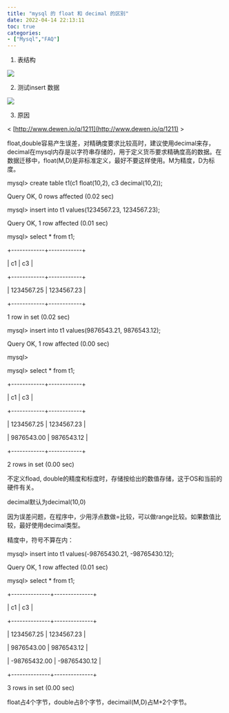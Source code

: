 ```yaml
---
title: "mysql 的 float 和 decimal 的区别"
date: 2022-04-14 22:13:11
toc: true
categories:
- ["Mysql","FAQ"]
---
```


1. 表结构

![](https://file.wulicode.com/yuque/202208/24/23/1234LX46XhYm.png?x-oss-process=image/resize,h_114)

2. 测试insert 数据

![](https://file.wulicode.com/yuque/202208/24/23/1234SSBb0qUG.png?x-oss-process=image/resize,h_354)

3. 原因

< [http://www.dewen.io/q/1211](http://www.dewen.io/q/1211) >

float,double容易产生误差，对精确度要求比较高时，建议使用decimal来存，decimal在mysql内存是以字符串存储的，用于定义货币要求精确度高的数据。在数据迁移中，float(M,D)是非标准定义，最好不要这样使用。M为精度，D为标度。

mysql> create table t1(c1 float(10,2), c3 decimal(10,2));  

Query OK, 0 rows affected (0.02 sec)

mysql> insert into t1 values(1234567.23, 1234567.23);

Query OK, 1 row affected (0.01 sec)

mysql> select * from t1;

+------------+------------+

| c1 | c3 |

+------------+------------+

| 1234567.25 | 1234567.23 |  

+------------+------------+

1 row in set (0.02 sec)

mysql> insert into t1 values(9876543.21, 9876543.12);

Query OK, 1 row affected (0.00 sec)

mysql>  

mysql> select * from t1;

+------------+------------+

| c1 | c3 |

+------------+------------+

| 1234567.25 | 1234567.23 |  

| 9876543.00 | 9876543.12 |  

+------------+------------+

2 rows in set (0.00 sec)

不定义fload, double的精度和标度时，存储按给出的数值存储，这于OS和当前的硬件有关。

decimal默认为decimal(10,0)

因为误差问题，在程序中，少用浮点数做=比较，可以做range比较。如果数值比较，最好使用decimal类型。

精度中，符号不算在内：

mysql> insert into t1 values(-98765430.21, -98765430.12);

Query OK, 1 row affected (0.01 sec)

mysql> select * from t1;

+--------------+--------------+

| c1 | c3 |

+--------------+--------------+

| 1234567.25 | 1234567.23 |  

| 9876543.00 | 9876543.12 |  

| -98765432.00 | -98765430.12 |  

+--------------+--------------+

3 rows in set (0.00 sec)

float占4个字节，double占8个字节，decimail(M,D)占M+2个字节。

